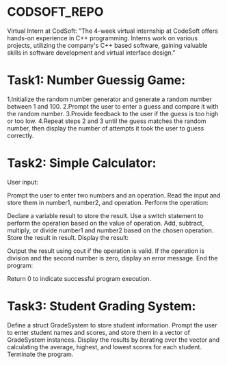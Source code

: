 # CODSOFT_REPO
Virtual Intern at CodSoft:  "The 4-week virtual internship at CodeSoft offers hands-on experience in C++ programming. Interns work on various projects, utilizing the company's C++ based software, gaining valuable skills in software development and virtual interface design."


# Task1: Number Guessig Game:
1.Initialize the random number generator and generate a random number between 1 and 100. 2.Prompt the user to enter a guess and compare it with the random number. 3.Provide feedback to the user if the guess is too high or too low. 4.Repeat steps 2 and 3 until the guess matches the random number, then display the number of attempts it took the user to guess correctly.

# Task2: Simple Calculator:
User input:

Prompt the user to enter two numbers and an operation.
Read the input and store them in number1, number2, and operation.
Perform the operation:

Declare a variable result to store the result.
Use a switch statement to perform the operation based on the value of operation.
Add, subtract, multiply, or divide number1 and number2 based on the chosen operation.
Store the result in result.
Display the result:

Output the result using cout if the operation is valid.
If the operation is division and the second number is zero, display an error message.
End the program:

Return 0 to indicate successful program execution.


# Task3: Student Grading System:
Define a struct GradeSystem to store student information.
Prompt the user to enter student names and scores, and store them in a vector of GradeSystem instances.
Display the results by iterating over the vector and calculating the average, highest, and lowest scores for each student.
Terminate the program.
